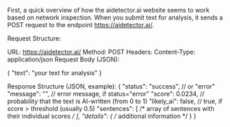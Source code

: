 First, a quick overview of how the aidetector.ai website seems to work based on network inspection. 
When you submit text for analysis, it sends a POST request to the endpoint https://aidetector.ai/.

Request Structure:

URL: https://aidetector.ai/
Method: POST
Headers: Content-Type: application/json
Request Body (JSON):

{
    "text": "your text for analysis"
}

Response Structure (JSON, example):
{
    "status": "success", // or "error"
    "message": "", // error message, if status="error"
    "score": 0.0234, // probability that the text is AI-written (from 0 to 1)
    "likely_ai": false, // true, if score > threshold (usually 0.5)
    "sentences": [ /* array of sentences with their individual scores */ ],
    "details": { /* additional information */ }
}

